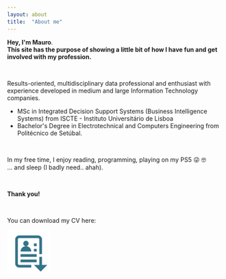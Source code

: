 ```yaml
---
layout: about
title:  "About me"
---
```

<script src="https://platform.linkedin.com/badges/js/profile.js" async defer type="text/javascript"></script>

**Hey, I'm Mauro**. <br>
**This site has the purpose of showing a little bit of how I have fun and get involved with my profession.**

&ensp;

Results-oriented, multidisciplinary data professional and enthusiast with experience developed in medium and large Information Technology companies. 

- MSc in Integrated Decision Support Systems (Business Intelligence Systems) from ISCTE - Instituto Universitário de Lisboa
- Bachelor's Degree in Electrotechnical and Computers Engineering from Politécnico de Setúbal.


&ensp;

In my free time, I enjoy reading, programming, playing on my PS5 😜 🤓  <br>
... and sleep (I badly need.. ahah).

&ensp;

**Thank you!**

&ensp;
     
<p>You can download my CV here:</p>

<a href="/assets/resume.pdf" download>
  <img src="/assets/cv.png" alt="MauroResume" width="100" height="100">
</a>

<h1 id="posts-label"></h1>

